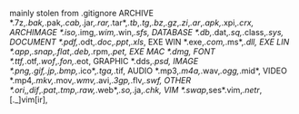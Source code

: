 mainly stolen from .gitignore
ARCHIVE \*.7z,*.bak,*.pak,*.cab,*.jar,*.rar,*.tar*,*.tb*,*.tg*,*.bz*,*.gz*,*.zi*,*.ar*,*.apk,*.xpi,*.crx,
ARCHIMAGE \*.iso,*.img,*.wim,*.win,*.sfs,
DATABASE \*.*db*,*.dat,*.*sq*,*.class,*.sys,
DOCUMENT \*.pdf,*.odt,*.doc*,*.ppt*,*.xls*,
EXE WIN \*.exe,*.com,*.ms*,*.dll,
EXE LIN \*.app*,*.snap*,*.flat*,*.deb,*.rpm,*.pet,
EXE MAC \*.dmg,
FONT \*.ttf,*.otf,*.wof*,*.fon,*.eot,
GRAPHIC \*.dds,*.psd,
IMAGE \*.*png,*.*gif,*.jp*,*.bmp,*.ico*,*.tga,*.tif,
AUDIO \*.mp3,*.m4a,*.wav,*.ogg,*.mid*,
VIDEO \*.mp4,*.mkv,*.mov,*.wmv,*.avi,*.3gp,*.flv,*.swf,
OTHER \*.ori*,*,dif*,*.pat*,*.tmp*,*.raw,*.web*,*.so,*.ja,*.chk,
VIM \*.swap*,ses*.vim,*.netr*,[._]vim[ir],